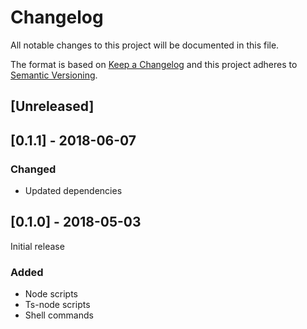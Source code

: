 # Changelog

All notable changes to this project will be documented in this file.

The format is based on [Keep a Changelog](http://keepachangelog.com/en/1.0.0/)
and this project adheres to [Semantic Versioning](http://semver.org/spec/v2.0.0.html).

## [Unreleased]

## [0.1.1] - 2018-06-07

### Changed
- Updated dependencies

## [0.1.0] - 2018-05-03

Initial release

### Added

*   Node scripts
*   Ts-node scripts
*   Shell commands
